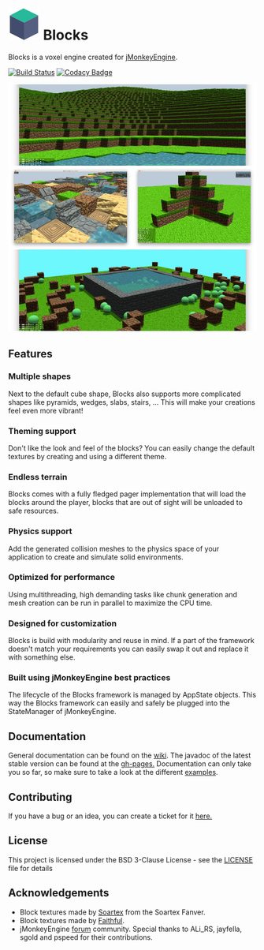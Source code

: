 # ![Blocks](icon-64.png) Blocks
Blocks is a voxel engine created for [jMonkeyEngine](https://jmonkeyengine.org).

[![Build Status](https://travis-ci.com/rvandoosselaer/Blocks.svg?token=EPZCRwE8MCLwXqyrYpqT&branch=master)](https://travis-ci.com/rvandoosselaer/Blocks) [![Codacy Badge](https://api.codacy.com/project/badge/Grade/9ee72fb21dc847dc98b80e1908dd0298)](https://www.codacy.com/manual/rvandoosselaer/Blocks?utm_source=github.com&amp;utm_medium=referral&amp;utm_content=rvandoosselaer/Blocks&amp;utm_campaign=Badge_Grade)

![image](blocks-examples.jpg)

## Features

### Multiple shapes

Next to the default cube shape, Blocks also supports more complicated shapes like pyramids, wedges, slabs, stairs, ...
This will make your creations feel even more vibrant!

### Theming support

Don't like the look and feel of the blocks? You can easily change the default textures by creating and using a different theme. 

### Endless terrain

Blocks comes with a fully fledged pager implementation that will load the blocks around the player, blocks that are out of sight will be unloaded to safe resources.

### Physics support

Add the generated collision meshes to the physics space of your application to create and simulate solid environments.

### Optimized for performance
 
Using multithreading, high demanding tasks like chunk generation and mesh creation can be run in parallel to maximize the CPU time.

### Designed for customization

Blocks is build with modularity and reuse in mind. If a part of the framework doesn't match your requirements you can easily swap it out and replace it with something else.

### Built using jMonkeyEngine best practices

The lifecycle of the Blocks framework is managed by AppState objects. This way the Blocks framework can easily and safely be plugged into the StateManager of jMonkeyEngine.

## Documentation
General documentation can be found on the [wiki](https://github.com/rvandoosselaer/Blocks/wiki). The javadoc of the latest stable version can be found at the [gh-pages.](https://rvandoosselaer.github.io/Blocks/1.1.0/javadoc/)
Documentation can only take you so far, so make sure to take a look at the different [examples](https://github.com/rvandoosselaer/Blocks/tree/master/examples/src/main/java/com/rvandoosselaer/blocks/examples).

## Contributing
If you have a bug or an idea, you can create a ticket for it [here.](https://github.com/rvandoosselaer/Blocks/issues)

## License
This project is licensed under the BSD 3-Clause License - see the [LICENSE](LICENSE) file for details

## Acknowledgements
- Block textures made by [Soartex](https://soartex.net) from the Soartex Fanver.
- Block textures made by [Faithful](https://www.curseforge.com/minecraft/texture-packs/faithful-32x).
- jMonkeyEngine [forum](https://hub.jmonkeyengine.org/) community. Special thanks to ALi_RS, jayfella, sgold and pspeed for their contributions.
